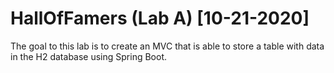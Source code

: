 # HallOfFamers (Lab A) [10-21-2020]

The goal to this lab is to create an MVC that is able to store a table with data in the H2 database using Spring Boot.